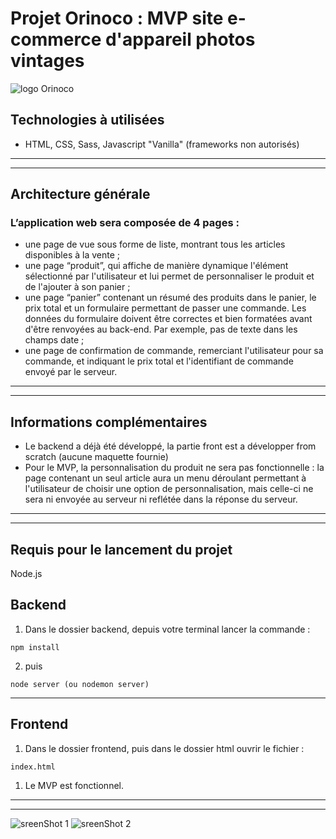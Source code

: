 # Projet Orinoco : MVP site e-commerce d'appareil photos vintages

![logo Orinoco](https://github.com/Ahmedson/Orinoco_e-commerce_cameras_vintages/blob/master/assets/logo.png)

## Technologies à utilisées 

- HTML, CSS, Sass, Javascript "Vanilla" (frameworks non autorisés)

***
***

## Architecture générale

### L’application web sera composée de 4 pages :

- une page de vue sous forme de liste, montrant tous les articles disponibles à la vente ;
- une page “produit”, qui affiche de manière dynamique l'élément sélectionné par l'utilisateur et lui permet de personnaliser le produit et de l'ajouter à son panier ;
- une page “panier” contenant un résumé des produits dans le panier, le prix total et un formulaire permettant de passer une commande. Les données du formulaire doivent être correctes et bien formatées avant d'être renvoyées au back-end. Par exemple, pas de texte dans les champs date ;
- une page de confirmation de commande, remerciant l'utilisateur pour sa commande, et indiquant le prix total et l'identifiant de commande envoyé par le serveur.

***
***

## Informations complémentaires

- Le backend a déjà été développé, la partie front est a développer from scratch (aucune maquette fournie)
- Pour le MVP, la personnalisation du produit ne sera pas fonctionnelle : la page contenant un seul article aura un menu déroulant permettant à l'utilisateur de choisir une option de personnalisation, mais celle-ci ne sera ni envoyée au serveur ni reflétée dans la réponse du serveur.

***
***

## Requis pour le lancement du projet

Node.js

## Backend

1. Dans le dossier backend, depuis votre terminal lancer la commande :

```
npm install
```

2. puis

```
node server (ou nodemon server)
```

***

## Frontend

1. Dans le dossier frontend, puis dans le dossier html ouvrir le fichier  :

```
index.html
```

1. Le MVP est fonctionnel.

***
***

![sreenShot 1](https://github.com/Ahmedson/Orinoco_e-commerce_cameras_vintages/blob/master/assets/screenShot.png)
![sreenShot 2](https://github.com/Ahmedson/Orinoco_e-commerce_cameras_vintages/blob/master/assets/screenShot2.png)
